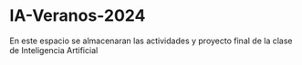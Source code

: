 # IA-Veranos-2024
En este espacio se almacenaran las actividades y proyecto final de la clase de Inteligencia Artificial 
